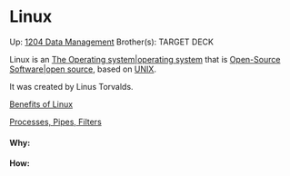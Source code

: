 # Linux

Up: [1204 Data Management](1204_data_management)
Brother(s):
TARGET DECK

Linux is an [The Operating system|operating system](the_operating_system|operating_system) that is [Open-Source Software|open source](open-source_software|open_source), based on [UNIX](unix).

It was created by Linus Torvalds.

[Benefits of Linux](benefits_of_linux)

[Processes, Pipes, Filters](processes,_pipes,_filters)




































#### Why:
#### How:









